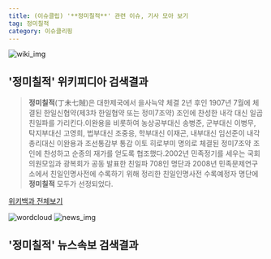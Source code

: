 ```yaml
---
title: (이슈클립) '**정미칠적**' 관련 이슈, 기사 모아 보기
tag: 정미칠적
category: 이슈클리핑
---
```

![wiki_img](https://user-images.githubusercontent.com/42597476/44503234-41136a80-a6d0-11e8-9071-6fc6418eafe4.png)
## **'**정미칠적**'** 위키피디아 검색결과
>**정미칠적**(丁未七賊)은 대한제국에서 을사늑약 체결 2년 후인 1907년 7월에 체결된 한일신협약(제3차 한일협약 또는 정미7조약) 조인에 찬성한 내각 대신 일곱 친일파를 가리킨다.이완용을 비롯하여 농상공부대신 송병준, 군부대신 이병무, 탁지부대신 고영희, 법부대신 조중응, 학부대신 이재곤, 내부대신 임선준이 내각총리대신 이완용과 조선통감부 통감 이토 히로부미 명의로 체결된 정미7조약 조인에 찬성하고 순종의 재가를 얻도록 협조했다.2002년 민족정기를 세우는 국회의원모임과 광복회가 공동 발표한 친일파 708인 명단과 2008년 민족문제연구소에서 친일인명사전에 수록하기 위해 정리한 친일인명사전 수록예정자 명단에 **정미칠적** 모두가 선정되었다.

<a href="https://ko.wikipedia.org/wiki/정미칠적" target="_blank">위키백과 전체보기</a>

![wordcloud](https://s3.ap-northeast-2.amazonaws.com/lyrics101-wordcloud/2018-09-17-1537117518.png)
![news_img](https://user-images.githubusercontent.com/42597476/44507050-1206f400-a6e4-11e8-8d98-7ffbfebb353f.png)
## **'**정미칠적**'** 뉴스속보 검색결과

